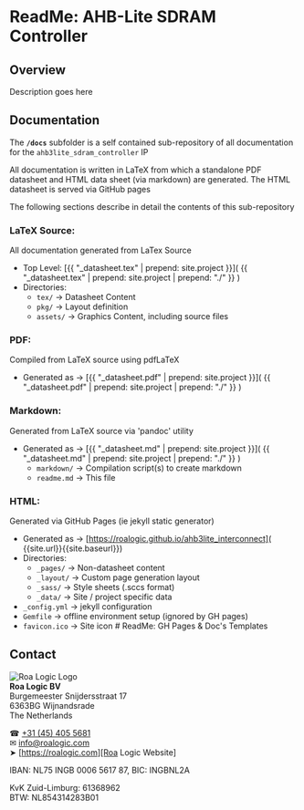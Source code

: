# ReadMe: AHB-Lite SDRAM Controller

## Overview

Description goes here

## Documentation

The **`/docs`** subfolder is a self contained sub-repository of all documentation for the `ahb3lite_sdram_controller` IP

All documentation is written in LaTeX from which a standalone PDF datasheet and HTML data sheet (via markdown) are generated. The HTML datasheet is served via GitHub pages

The following sections describe in detail the contents of this sub-repository

### LaTeX Source:

All documentation generated from LaTex Source

- Top Level: [{{ "_datasheet.tex" | prepend: site.project }}]( {{ "_datasheet.tex" | prepend: site.project | prepend: "./" }} )
- Directories:
  - `tex/` → Datasheet Content
  - `pkg/` → Layout definition
  - `assets/` → Graphics Content, including source files

### PDF: 

Compiled from LaTeX source using pdfLaTeX

- Generated as → [{{ "_datasheet.pdf" | prepend: site.project }}]( {{ "_datasheet.pdf" | prepend: site.project | prepend: "./" }} )

### Markdown: 

Generated from LaTeX source via 'pandoc' utility

- Generated as → [{{ "_datasheet.md" | prepend: site.project }}]( {{ "_datasheet.md" | prepend: site.project | prepend: "./" }} )
  - `markdown/` → Compilation script(s) to create markdown
  - `readme.md` → This file

### HTML:

Generated via GitHub Pages (ie jekyll static generator)

- Generated as → [https://roalogic.github.io/ahb3lite_interconnect]( {{site.url}}{{site.baseurl}})
- Directories:
  - `_pages/` → Non-datasheet content
  - `_layout/` → Custom page generation layout
  - `_sass/` → Style sheets (.sccs format)
  - `_data/` → Site / project specific data
- `_config.yml` → jekyll configuration
- `Gemfile` → offline environment setup (ignored by GH pages)
- `favicon.ico` → Site icon # ReadMe: GH Pages & Doc's Templates

## Contact

![Roa Logic Logo][]  
**Roa Logic BV**  
Burgemeester Snijdersstraat 17  
6363BG Wijnandsrade  
The Netherlands

☎︎ [+31 (45) 405 5681][Roa Logic Phone]  
✉︎ [info@roalogic.com][Roa Logic Email]  
➤ [https://roalogic.com][Roa Logic Website]

IBAN: NL75 INGB 0006 5617 87, BIC: INGBNL2A

KvK Zuid-Limburg: 61368962  
BTW: NL854314283B01

[Roa Logic Logo]:              /assets/img/RoaLogicHeader.png  
[Roa Logic Email]:             mailto:info@roalogic.com  
[Roa Logic Website]:           https://roalogic.com  
[Roa Logic Phone]:             tel:+31454055681  
[Roa Logic Repos]:             https://github.com/roalogic 
